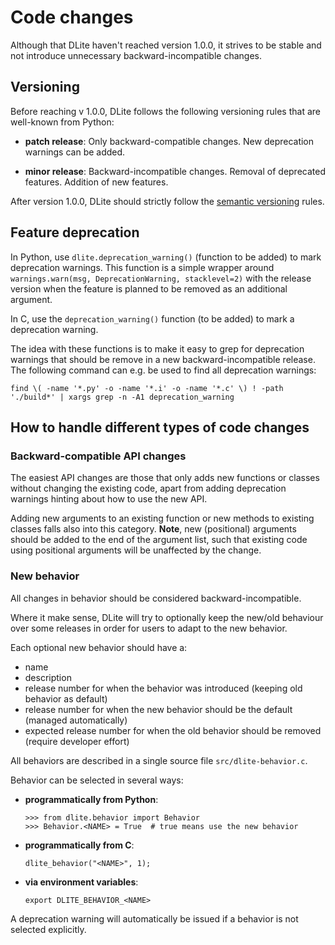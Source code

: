 Code changes
============
Although that DLite haven't reached version 1.0.0, it strives to be stable and not introduce unnecessary backward-incompatible changes.


Versioning
----------
Before reaching v 1.0.0, DLite follows the following versioning rules that are well-known from Python:

* **patch release**: Only backward-compatible changes.
  New deprecation warnings can be added.

* **minor release**: Backward-incompatible changes.
  Removal of deprecated features.
  Addition of new features.

After version 1.0.0, DLite should strictly follow the [semantic versioning] rules.


Feature deprecation
-------------------
In Python, use `dlite.deprecation_warning()` (function to be added) to mark deprecation warnings.
This function is a simple wrapper around `warnings.warn(msg, DeprecationWarning, stacklevel=2)` with the release version when the feature is planned to be removed as an additional argument.

In C, use the `deprecation_warning()` function (to be added) to mark a
deprecation warning.

The idea with these functions is to make it easy to grep for deprecation warnings that should be remove in a new backward-incompatible release.
The following command can e.g. be used to find all deprecation warnings:

    find \( -name '*.py' -o -name '*.i' -o -name '*.c' \) ! -path './build*' | xargs grep -n -A1 deprecation_warning


How to handle different types of code changes
---------------------------------------------

### Backward-compatible API changes
The easiest API changes are those that only adds new functions or classes without changing the existing code, apart from adding deprecation warnings hinting about how to use the new API.

Adding new arguments to an existing function or new methods to existing classes falls also into this category.
**Note**, new (positional) arguments should be added to the end of the argument list, such that existing code using positional arguments will be unaffected by the change.

### New behavior
All changes in behavior should be considered backward-incompatible.

Where it make sense, DLite will try to optionally keep the new/old behaviour over some releases in order for users to adapt to the new behavior.

Each optional new behavior should have a:
- name
- description
- release number for when the behavior was introduced (keeping old behavior as default)
- release number for when the new behavior should be the default (managed automatically)
- expected release number for when the old behavior should be removed (require developer effort)

All behaviors are described in a single source file `src/dlite-behavior.c`.

Behavior can be selected in several ways:

- **programmatically from Python**:

      >>> from dlite.behavior import Behavior
      >>> Behavior.<NAME> = True  # true means use the new behavior

- **programmatically from C**:

      dlite_behavior("<NAME>", 1);

- **via environment variables**:

      export DLITE_BEHAVIOR_<NAME>

A deprecation warning will automatically be issued if a behavior is not selected
explicitly.


[semantic versioning]: https://semver.org/
